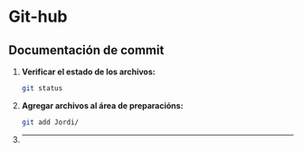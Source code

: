 # Git-hub
## Documentación de commit
1. **Verificar el estado de los archivos:**
   ```bash
   git status
2. **Agregar archivos al área de preparacións:**
   ```bash
   git add Jordi/
3. *** ***  
  
